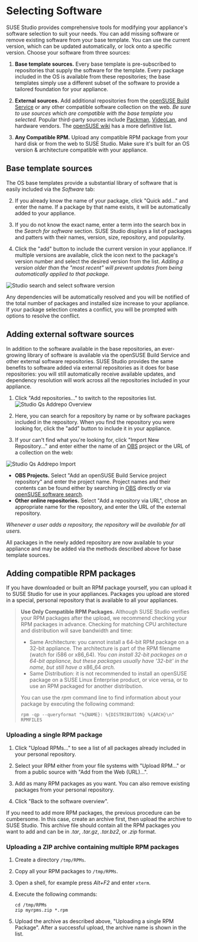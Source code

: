 # Selecting Software


[OBS]:               http://build.opensuse.org
[Packman]:           http://packman.links2linux.org/
[VideoLan]:          http://www.videolan.org/vlc/download-suse.html
[openSUSE wiki]: http://en.opensuse.org/Additional_package_repositories
[openSUSE software search]: http://software.opensuse.org/search

SUSE Studio provides comprehensive tools for modifying your appliance's
software selection to suit your needs. You can add missing software or
remove existing software from your base template.  You can use the
current version, which can be updated automatically, or lock onto a
specific version. Choose your software from three sources:

1. **Base template sources.**  Every base template is pre-subscribed to
   repositories that supply the software for the template. Every package
   included in the OS is available from these repositories; the base
   templates simply use a different subset of the software to provide a
   tailored foundation for your appliance.

2. **External sources.**  Add additional repositories from the [openSUSE
   Build Service][OBS] or any other compatible software collection on
   the web. *Be sure to use sources which are compatible with the base
   template you selected.*
   Popular third-party sources include [Packman], [VideoLan], and
   hardware vendors. The [openSUSE wiki] has a more definitive list.

3. **Any Compatible RPM.**  Upload any compatible RPM package from your
   hard disk or from the web to SUSE Studio. Make sure it's built for an
   OS version & architecture compatible with your appliance.

## Base template sources

The OS base templates provide a substantial library of software that is
easily included via the *Software* tab:

2. If you already know the name of your package, click "Quick add..."
   and enter the name. If a package by that name exists, it will be
   automatically added to your appliance.

3. If you do not know the exact name, enter a term into the search box
   in the *Search for software* section. SUSE Studio displays a list of
   packages and patters with their names, version, size, repository, and
   popularity.

4. Click the "add" button to include the current version in your
   appliance. If multiple versions are available, click the icon next to
   the package's version number and select the desired version from the
   list. *Adding a version older than the "most recent" will prevent
   updates from being automatically applied to that package.*

![Studio search and select software version](studio-select-versions.png)

Any dependencies will be automatically resolved and you will be notified
of the total number of packages and installed size increase to your
appliance. If your package selection creates a conflict, you will be
prompted with options to resolve the conflict.

## Adding external software sources

In addition to the software available in the base repositories, an
ever-growing library of software is available via the openSUSE Build
Service and other external software repositories. SUSE Studio provides
the same benefits to software added via external repositories as it does
for base repositories: you will still automatically receive available
updates, and dependency resolution will work across all the repositories
included in your appliance.

1. Click "Add repositories..." to switch to the repositories list.
![Studio Qs Addrepo Overview](studio-qs-addrepo-overview.png)

2. Here, you can search for a repository by name or by software
   packages included in the repository. When you find the repository you
   were looking for, click the "add" button to include it in your
   appliance.

3. If your can't find what you're looking for, click "Import New
   Repository..." and enter either the name of an
   [OBS] project or the URL of a collection on the web:

![Studio Qs Addrepo Import](studio-qs-addrepo-import.png)

* **OBS Projects.**  Select "Add an openSUSE Build Service project
  repository" and enter the project name. Project names and their
  contents can be found either by searching in [OBS] directly or via
  [openSUSE software search].
* **Other online repositories.** Select "Add a repository via URL",
  chose an appropriate name for the repository, and enter the URL of
  the external repository.

*Whenever a user adds a repository, the repository will be available for
all users.*

All packages in the newly added repository are now available to your
appliance and may be added via the methods described above for base
template sources.


## Adding compatible RPM packages

If you have downloaded or built an RPM package yourself, you can upload
it to SUSE Studio for use in your appliances. Packages you upload are
stored in a special, personal repository that is available to all
your appliances.

> **Use Only Compatible RPM Packages.** Although SUSE Studio verifies
> your RPM packages after the upload, we recommend checking your RPM
> packages in advance. Checking for matching CPU architecture and
> distribution will save bandwidth and time:
>
> * Same Architecture: you cannot install a 64-bit RPM package on
>   a 32-bit appliance. The architecture is part of the RPM filename
>   (watch for i586 or x86_64). *You can install 32-bit packages on
>   a 64-bit appliance, but these packages usually have '32-bit' in
>   the name, but still have a* x86_64 *arch.*
> * Same Distribution: it is not recommended to install an openSUSE
>   package on a SUSE Linux Enterprise product, or vice versa, or
>   to use an RPM packaged for another distribution.
>
> You can use the *rpm* command line to find information about your
> package by executing the following command:
>
> `rpm -qp --queryformat "%{NAME}: %{DISTRIBUTION} %{ARCH}\n" RPMFILES`

### Uploading a single RPM package

1. Click "Upload RPMs..." to see a list of all
   packages already included in your personal repository.

2. Select your RPM either from your file systems with "Upload RPM..." or
   from a public source with "Add from the Web (URL)...".

3. Add as many RPM packages as you want. You can also remove existing
   packages from your personal repository.

4. Click "Back to the software overview".

If you need to add more RPM packages, the previous procedure can be
cumbersome. In this case, create an archive first, then upload the
archive to SUSE Studio. This archive file should contain all the RPM
packages you want to add and can be in *.tar*, *.tar.gz*, *.tar.bz2*, or
*.zip* format.

### Uploading a ZIP archive containing multiple RPM packages

1. Create a directory `/tmp/RPMs`.
2. Copy all your RPM packages to `/tmp/RPMs`.
3. Open a shell, for example press *Alt+F2* and enter `xterm`.
4. Execute the following commands:

       cd /tmp/RPMs
       zip myrpms.zip *.rpm

5. Upload the archive as described above, "Uploading a single RPM
   Package". After a successful upload, the archive name is shown
   in the list.
